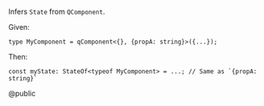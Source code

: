 Infers `State` from `QComponent`.

Given:

```
type MyComponent = qComponent<{}, {propA: string}>({...});
```

Then:

```
const myState: StateOf<typeof MyComponent> = ...; // Same as `{propA: string}`
```

@public
